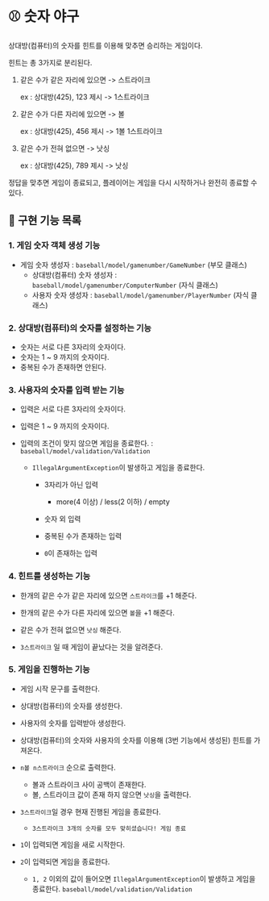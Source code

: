 # :baseball: 숫자 야구

상대방(컴퓨터)의 숫자를 힌트를 이용해 맞추면 승리하는 게임이다.

힌트는 총 3가지로 분리된다.

 1. 같은 수가 같은 자리에 있으면 -> 스트라이크

    ex : 상대방(425), 123 제시 -> 1스트라이크

 2. 같은 수가 다른 자리에 있으면 -> 볼

    ex : 상대방(425), 456 제시 -> 1볼 1스트라이크

 3. 같은 수가 전혀 없으면 -> 낫싱

    ex : 상대방(425), 789 제시 -> 낫싱

정답을 맞추면 게임이 종료되고, 플레이어는 게임을 다시 시작하거나 완전히 종료할 수 있다.

## :hammer: 구현 기능 목록

### 1. 게임 숫자 객체 생성 기능

- 게임 숫자 생성자 : `baseball/model/gamenumber/GameNumber` (부모 클래스)
  - 상대방(컴퓨터) 숫자 생성자 : `baseball/model/gamenumber/ComputerNumber` (자식 클래스)
  - 사용자 숫자 생성자 : `baseball/model/gamenumber/PlayerNumber` (자식 클래스)

### 2. 상대방(컴퓨터)의 숫자를 설정하는 기능

- 숫자는 서로 다른 3자리의 숫자이다.
- 숫자는 1 ~ 9 까지의 숫자이다.
- 중복된 수가 존재하면 안된다.

### 3. 사용자의 숫자를 입력 받는 기능

- 입력은 서로 다른 3자리의 숫자이다.

- 입력은 1 ~ 9 까지의 숫자이다.

- 입력의 조건이 맞지 않으면 게임을 종료한다. : `baseball/model/validation/Validation`

  - `IllegalArgumentException`이 발생하고 게임을 종료한다.
    
    - 3자리가 아닌 입력
      - more(4 이상) / less(2 이하) / empty
    
    - 숫자 외 입력
    
    - 중복된 수가 존재하는 입력
    
    - `0`이 존재하는 입력

### 4. 힌트를 생성하는 기능

- 한개의 같은 수가 같은 자리에 있으면 `스트라이크`를 +1 해준다.

- 한개의 같은 수가 다른 자리에 있으면 `볼`을 +1 해준다.

- 같은 수가 전혀 없으면 `낫싱` 해준다.
- `3스트라이크` 일 때 게임이 끝났다는 것을 알려준다.

### 5. 게임을 진행하는 기능

- 게임 시작 문구를 출력한다.

- 상대방(컴퓨터)의 숫자를 생성한다.

- 사용자의 숫자를 입력받아 생성한다.

- 상대방(컴퓨터)의 숫자와 사용자의 숫자를 이용해 (3번 기능에서 생성된) 힌트를 가져온다.
- `n볼 n스트라이크` 순으로 출력한다.
  - 볼과 스트라이크 사이 공백이 존재한다.
  - 볼, 스트라이크 값이 존재 하지 않으면 `낫싱`을 출력한다.
- `3스트라이크`일 경우 현재 진행된 게임을 종료한다.
  - `3스트라이크
    3개의 숫자를 모두 맞히셨습니다! 게임 종료`

- `1`이 입력되면 게임을 새로 시작한다.
- `2`이 입력되면 게임을 종료한다.
  - `1, 2` 이외의 값이 들어오면 `IllegalArgumentException`이 발생하고 게임을 종료한다.
    `baseball/model/validation/Validation`
